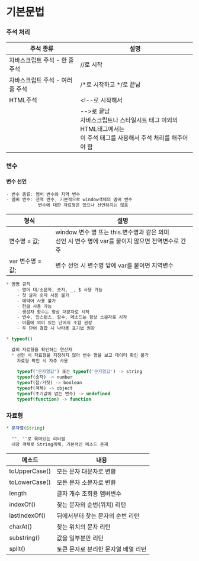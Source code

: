 # 기본문법

### 주석 처리

|주석 종류|설명|
|---|---|
|자바스크립트 주석 - 한 줄 주석|//로 시작|
|자바스크립트 주석 - 여러 줄 주석|/*로 시작하고 */로 끝남|
|HTML주석|<!--로 시작해서|
||-->로 끝남<br> 자바스크립트나 스타일시트 태그 이외의 HTML태그에서는<br> 이 주석 태그를 사용해서 주석 처리를 해주어야 함|

### 변수

#### 변수 선언

```javascript
- 변수 종류: 멤버 변수와 지역 변수
- 멤버 변수: 전역 변수, 기본적으로 window객체의 멤버 변수
            변수에 대한 자료형은 있으나 선언하지는 않음
```

|형식|설명|
|---|---|
|변수명 = 값;|window.변수 명 또는 this.변수명과 같은 의미<br> 선언 시 변수 명에 var를 붙이지 않으면 전역변수로 간주|
|var 변수명 = 값;|변수 선언 시 변수명 앞에 var를 붙이면 지역변수|

```javascript
* 명명 규칙
    - 영어 대/소문자, 숫자, _, $ 사용 가능
    - 첫 글자 숫자 사용 불가
    - 예약어 사용 불가
    - 한글 사용 가능
    - 생성자 함수는 항상 대문자로 시작
    - 변수, 인스턴스, 함수, 메소드는 항상 소문자로 시작
    - 이름에 의미 있는 단어의 조합 권장
    - 두 단어 결합 시 낙타봉 표기법 권장
```

```javascript
* typeof()

  값의 자료형을 확인하는 연산자
  * 선언 시 자료형을 지정하지 않아 변수 명을 보고 데이터 확인 불가
    자료형 확인 시 자주 사용
    
    typeof("문자열값") 또는 typeof('문자열값') -> string
    typeof(숫자) -> number
    typeof(참/거짓) -> boolean
    typeof(객체) -> object
    typeof(초기값이 없는 변수) -> undefined
    typeof(function) -> function
```

### 자료형

```javascript
* 문자열(String)

  "", ''로 묶여있는 리터럴
  내장 객체로 String객체, 기본적인 메소드 존재
```

|메소드|내용|
|---|---|
|toUpperCase()|모든 문자 대문자로 변환|
|toLowerCase()|모든 문자 소문자로 변환|
|length|글자 개수 조회용 멤버변수|
|indexOf()|찾는 문자의 순번(위치) 리턴|
|lastIndexOf()|뒤에서부터 찾는 문자의 순번 리턴|
|charAt()|찾는 위치의 문자 리턴|
|substring()|값을 일부분만 리턴|
|split()|토큰 문자로 분리한 문자열 배열 리턴|
